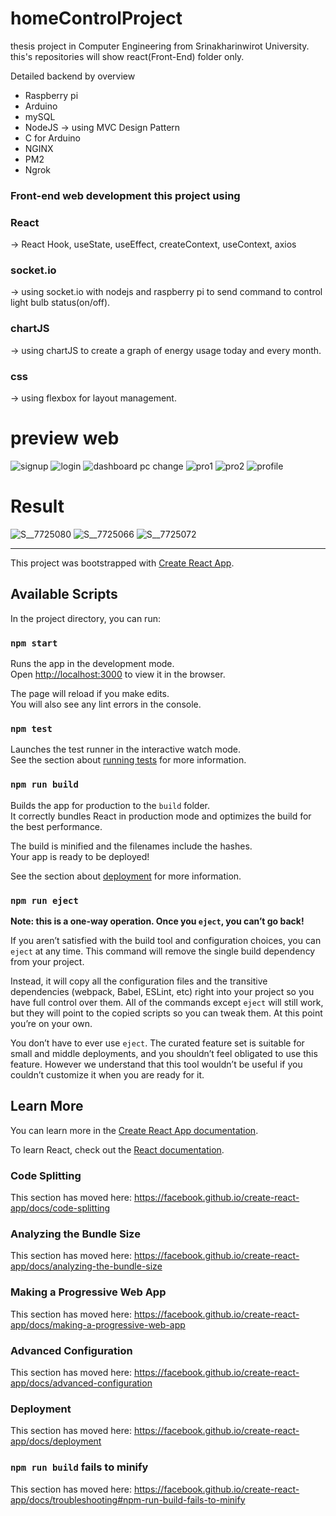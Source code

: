 # homeControlProject

thesis project in Computer Engineering from Srinakharinwirot University.
this's repositories will show react(Front-End) folder only.

Detailed backend by overview
  - Raspberry pi 
  - Arduino
  - mySQL
  - NodeJS -> using MVC Design Pattern 
  - C for Arduino
  - NGINX
  - PM2
  - Ngrok

### Front-end web development this project using 
### React 
  -> React Hook, useState, useEffect, createContext, useContext, axios
### socket.io
  -> using socket.io with nodejs and raspberry pi to send command to control light bulb status(on/off). 
### chartJS
  -> using chartJS to create a graph of energy usage today and every month.
### css
  -> using flexbox for layout management.

# preview web
![signup](https://user-images.githubusercontent.com/39872173/87227047-38aaa280-c3c2-11ea-84a9-d3c8bd0958ee.png)
![login](https://user-images.githubusercontent.com/39872173/87227048-39dbcf80-c3c2-11ea-8250-09fe29616a48.png)
![dashboard pc change](https://user-images.githubusercontent.com/39872173/87227050-3ba59300-c3c2-11ea-977d-011387bd5858.png)
![pro1](https://user-images.githubusercontent.com/39872173/87227051-3e07ed00-c3c2-11ea-80dd-7e65be9ab907.png)
![pro2](https://user-images.githubusercontent.com/39872173/87227053-406a4700-c3c2-11ea-9f2a-64512c6160bd.png)
![profile](https://user-images.githubusercontent.com/39872173/87227056-42cca100-c3c2-11ea-8b23-8fc8d99960e6.png)

# Result
![S__7725080](https://user-images.githubusercontent.com/39872173/87227171-49a7e380-c3c3-11ea-93ec-d2ba89e730db.jpg)
![S__7725066](https://user-images.githubusercontent.com/39872173/87227172-4a407a00-c3c3-11ea-9248-d642d190b260.jpg)
![S__7725072](https://user-images.githubusercontent.com/39872173/87227173-4b71a700-c3c3-11ea-88d3-5a494b1f38b5.jpg)

------------------------------------------------------------------------------------------------------------------------------------------------------------------



This project was bootstrapped with [Create React App](https://github.com/facebook/create-react-app).

## Available Scripts

In the project directory, you can run:

### `npm start`

Runs the app in the development mode.<br />
Open [http://localhost:3000](http://localhost:3000) to view it in the browser.

The page will reload if you make edits.<br />
You will also see any lint errors in the console.

### `npm test`

Launches the test runner in the interactive watch mode.<br />
See the section about [running tests](https://facebook.github.io/create-react-app/docs/running-tests) for more information.

### `npm run build`

Builds the app for production to the `build` folder.<br />
It correctly bundles React in production mode and optimizes the build for the best performance.

The build is minified and the filenames include the hashes.<br />
Your app is ready to be deployed!

See the section about [deployment](https://facebook.github.io/create-react-app/docs/deployment) for more information.

### `npm run eject`

**Note: this is a one-way operation. Once you `eject`, you can’t go back!**

If you aren’t satisfied with the build tool and configuration choices, you can `eject` at any time. This command will remove the single build dependency from your project.

Instead, it will copy all the configuration files and the transitive dependencies (webpack, Babel, ESLint, etc) right into your project so you have full control over them. All of the commands except `eject` will still work, but they will point to the copied scripts so you can tweak them. At this point you’re on your own.

You don’t have to ever use `eject`. The curated feature set is suitable for small and middle deployments, and you shouldn’t feel obligated to use this feature. However we understand that this tool wouldn’t be useful if you couldn’t customize it when you are ready for it.

## Learn More

You can learn more in the [Create React App documentation](https://facebook.github.io/create-react-app/docs/getting-started).

To learn React, check out the [React documentation](https://reactjs.org/).

### Code Splitting

This section has moved here: https://facebook.github.io/create-react-app/docs/code-splitting

### Analyzing the Bundle Size

This section has moved here: https://facebook.github.io/create-react-app/docs/analyzing-the-bundle-size

### Making a Progressive Web App

This section has moved here: https://facebook.github.io/create-react-app/docs/making-a-progressive-web-app

### Advanced Configuration

This section has moved here: https://facebook.github.io/create-react-app/docs/advanced-configuration

### Deployment

This section has moved here: https://facebook.github.io/create-react-app/docs/deployment

### `npm run build` fails to minify

This section has moved here: https://facebook.github.io/create-react-app/docs/troubleshooting#npm-run-build-fails-to-minify
